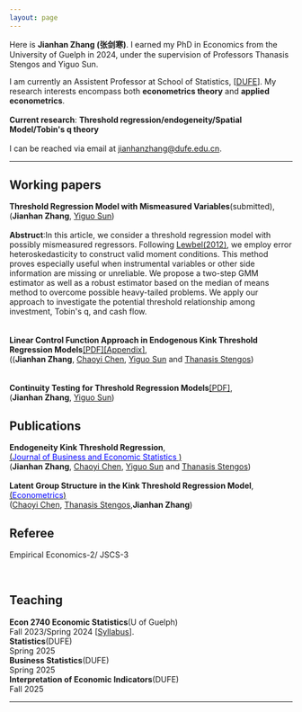 ```yaml
---
layout: page
---
```


Here is **Jianhan Zhang (张剑寒)**. I earned my PhD in Economics from the University of Guelph in 2024, under the supervision of Professors Thanasis Stengos and Yiguo Sun.  

I am currently an Assistent Professor at School of Statistics, [[DUFE](https://www.dufe.edu.cn)]. My research interests encompass both **econometrics theory** and **applied econometrics**.  
<br> 
 **Current research**: **Threshold regression/endogeneity/Spatial Model/Tobin's q theory**  
 <br>
 I can be reached via email at jianhanzhang@dufe.edu.cn.
<br>

---
## Working papers  
**Threshold Regression Model with Mismeasured Variables**(submitted),    
(**Jianhan Zhang**, [Yiguo Sun](https://www.uoguelph.ca/lang/people/yiguo-sun))   
<br/> 
**Abstruct**:In this article, we consider a threshold regression model with possibly mismeasured regressors. Following [Lewbel(2012)](https://www.tandfonline.com/doi/full/10.1080/07350015.2012.643126), we employ error heteroskedasticity to construct valid moment conditions. This method proves especially useful when instrumental variables or other side information are missing or unreliable. We propose a two-step GMM estimator as well as a robust estimator based on the median of means method to overcome possible heavy-tailed problems. We apply our approach to investigate the potential threshold relationship among investment, Tobin's q, and cash flow.  
<br/>   
**Linear Control Function Approach in Endogenous Kink Threshold Regression Models**[[PDF]](https://jianhzhang.github.io/file/Kink_Linear.pdf)[[Appendix]](https://jianhzhang.github.io/file/Kink_Linear_Appendix.pdf),  
((**Jianhan Zhang**, [Chaoyi Chen](https://www.chenchaoyi.com), [Yiguo Sun](https://www.uoguelph.ca/lang/people/yiguo-sun) and [Thanasis Stengos](https://www.uoguelph.ca/lang/people/thanasis-stengos))    
<br/>   
**Continuity Testing for Threshold Regression Models**[[PDF]](https://papers.ssrn.com/sol3/papers.cfm?abstract_id=4846470),   
(**Jianhan Zhang**, [Yiguo Sun](https://www.uoguelph.ca/lang/people/yiguo-sun))   




## Publications

**Endogeneity Kink Threshold Regression**,     
[(<font color="blue">Journal of Business and Economic Statistics </font>)](https://www.tandfonline.com/doi/full/10.1080/07350015.2024.2407634?src=exp-la)    
(**Jianhan Zhang**, [Chaoyi Chen](https://www.chenchaoyi.com), [Yiguo Sun](https://www.uoguelph.ca/lang/people/yiguo-sun) and [Thanasis Stengos](https://www.uoguelph.ca/lang/people/thanasis-stengos))  
<br/> 
**Latent Group Structure in the Kink Threshold Regression Model**,  
[(<font color="blue">Econometrics</font>)](https://www.mdpi.com/2225-1146/12/1/7)  
([Chaoyi Chen](https://www.chenchaoyi.com),  [Thanasis Stengos](https://www.uoguelph.ca/lang/people/thanasis-stengos),**Jianhan Zhang**)      


## Referee
Empirical Economics-2/ JSCS-3  

<br>

## Teaching  
**Econ 2740 Economic Statistics**(U of Guelph)  
Fall 2023/Spring 2024  [[Syllabus](https://jianhzhang.github.io/file/ECON_2740_03_F23.pdf)].  
**Statistics**(DUFE)  
Spring 2025   
**Business Statistics**(DUFE)  
Spring 2025  
**Interpretation of Economic Indicators**(DUFE)  
Fall 2025  

---

